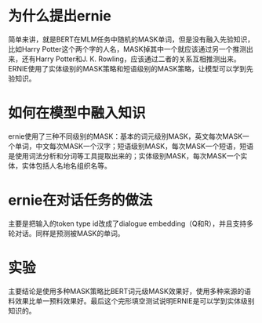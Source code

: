 # 为什么提出ernie
简单来讲，就是BERT在MLM任务中随机的MASK单词，但是没有融入先验知识，比如Harry Potter这个两个字的人名，MASK掉其中一个就应该通过另一个推测出来，还有Harry Potter和J. K. Rowling，应该通过二者的关系互相推测出来。ERNIE使用了实体级别的MASK策略和短语级别的MASK策略，让模型可以学到先验知识。
# 如何在模型中融入知识
ernie使用了三种不同级别的MASK：基本的词元级别MASK，英文每次MASK一个单词，中文每次MASK一个汉字；短语级别MASK，每次MASK一个短语，短语是使用词法分析和分词等工具提取出来的；实体级别MASK，每次MASK一个实体，实体包括人名地名组织名等。
# ernie在对话任务的做法
主要是把输入的token type id改成了dialogue embedding（Q和R），并且支持多轮对话。同样是预测被MASK的单词。
# 实验
主要结论是使用多种MASK策略比BERT词元级MASK效果好，使用多种来源的语料效果比单一预料效果好。最后这个完形填空测试说明ERNIE是可以学到实体级别知识的。
